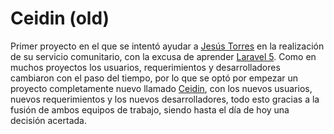 # Ceidin (old)

Primer proyecto en el que se intentó ayudar a [Jesús Torres](https://github.com/jjtc07) en la realización de su servicio comunitario, con la excusa de aprender [Laravel 5](http://laravel.com/docs). Como en muchos proyectos los usuarios, requerimientos y desarrolladores cambiaron con el paso del tiempo, por lo que se optó por empezar un proyecto completamente nuevo llamado [Ceidin](https://github.com/servicioComunitario/ceidin), con los nuevos usuarios, nuevos requerimientos y los nuevos desarrolladores, todo esto gracias a la fusión de ambos equipos de trabajo, siendo hasta el día de hoy una decisión acertada.
